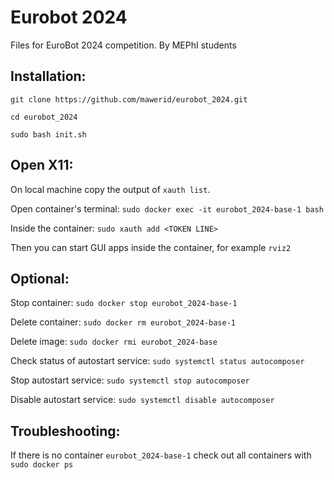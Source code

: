 # Eurobot 2024
Files for EuroBot 2024 competition.
By MEPhI students

## Installation:
`git clone https://github.com/mawerid/eurobot_2024.git`

`cd eurobot_2024`

`sudo bash init.sh`

## Open X11:
On local machine copy the output of `xauth list`.

Open container's terminal: `sudo docker exec -it eurobot_2024-base-1 bash`

Inside the container: `sudo xauth add <TOKEN LINE>`

Then you can start GUI apps inside the container, for example `rviz2`

## Optional:
Stop container: `sudo docker stop eurobot_2024-base-1`

Delete container: `sudo docker rm eurobot_2024-base-1`

Delete image: `sudo docker rmi eurobot_2024-base`

Check status of autostart service: `sudo systemctl status autocomposer`

Stop autostart service: `sudo systemctl stop autocomposer`

Disable autostart service: `sudo systemctl disable autocomposer`

## Troubleshooting:
If there is no container `eurobot_2024-base-1` check out all containers with `sudo docker ps`
